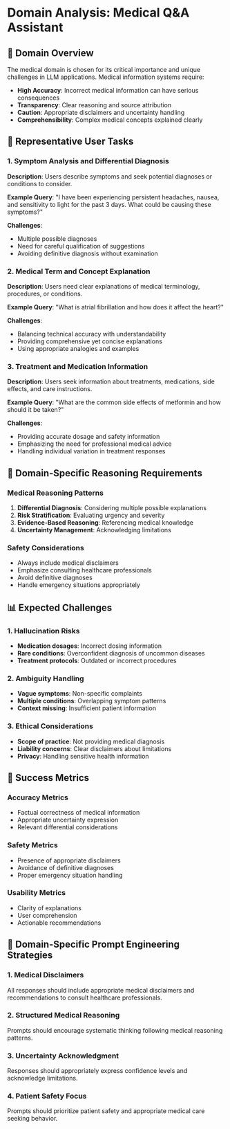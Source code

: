 # Domain Analysis: Medical Q&A Assistant

## 🏥 Domain Overview

The medical domain is chosen for its critical importance and unique challenges in LLM applications. Medical information systems require:

- **High Accuracy**: Incorrect medical information can have serious consequences
- **Transparency**: Clear reasoning and source attribution
- **Caution**: Appropriate disclaimers and uncertainty handling
- **Comprehensibility**: Complex medical concepts explained clearly

## 🎯 Representative User Tasks

### 1. Symptom Analysis and Differential Diagnosis

**Description**: Users describe symptoms and seek potential diagnoses or conditions to consider.

**Example Query**: "I have been experiencing persistent headaches, nausea, and sensitivity to light for the past 3 days. What could be causing these symptoms?"

**Challenges**:

- Multiple possible diagnoses
- Need for careful qualification of suggestions
- Avoiding definitive diagnosis without examination

### 2. Medical Term and Concept Explanation

**Description**: Users need clear explanations of medical terminology, procedures, or conditions.

**Example Query**: "What is atrial fibrillation and how does it affect the heart?"

**Challenges**:

- Balancing technical accuracy with understandability
- Providing comprehensive yet concise explanations
- Using appropriate analogies and examples

### 3. Treatment and Medication Information

**Description**: Users seek information about treatments, medications, side effects, and care instructions.

**Example Query**: "What are the common side effects of metformin and how should it be taken?"

**Challenges**:

- Providing accurate dosage and safety information
- Emphasizing the need for professional medical advice
- Handling individual variation in treatment responses

## 🧠 Domain-Specific Reasoning Requirements

### Medical Reasoning Patterns

1. **Differential Diagnosis**: Considering multiple possible explanations
2. **Risk Stratification**: Evaluating urgency and severity
3. **Evidence-Based Reasoning**: Referencing medical knowledge
4. **Uncertainty Management**: Acknowledging limitations

### Safety Considerations

- Always include medical disclaimers
- Emphasize consulting healthcare professionals
- Avoid definitive diagnoses
- Handle emergency situations appropriately

## 📊 Expected Challenges

### 1. Hallucination Risks

- **Medication dosages**: Incorrect dosing information
- **Rare conditions**: Overconfident diagnosis of uncommon diseases
- **Treatment protocols**: Outdated or incorrect procedures

### 2. Ambiguity Handling

- **Vague symptoms**: Non-specific complaints
- **Multiple conditions**: Overlapping symptom patterns
- **Context missing**: Insufficient patient information

### 3. Ethical Considerations

- **Scope of practice**: Not providing medical diagnosis
- **Liability concerns**: Clear disclaimers about limitations
- **Privacy**: Handling sensitive health information

## 🎯 Success Metrics

### Accuracy Metrics

- Factual correctness of medical information
- Appropriate uncertainty expression
- Relevant differential considerations

### Safety Metrics

- Presence of appropriate disclaimers
- Avoidance of definitive diagnoses
- Proper emergency situation handling

### Usability Metrics

- Clarity of explanations
- User comprehension
- Actionable recommendations

## 🔧 Domain-Specific Prompt Engineering Strategies

### 1. Medical Disclaimers

All responses should include appropriate medical disclaimers and recommendations to consult healthcare professionals.

### 2. Structured Medical Reasoning

Prompts should encourage systematic thinking following medical reasoning patterns.

### 3. Uncertainty Acknowledgment

Responses should appropriately express confidence levels and acknowledge limitations.

### 4. Patient Safety Focus

Prompts should prioritize patient safety and appropriate medical care seeking behavior.
